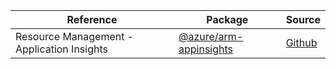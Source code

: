 | Reference | Package | Source |
|---|---|---|
|Resource Management - Application Insights|[@azure/arm-appinsights](https://www.npmjs.com/package/@azure/arm-appinsights)|[Github](https://github.com/Azure/azure-sdk-for-js)|
